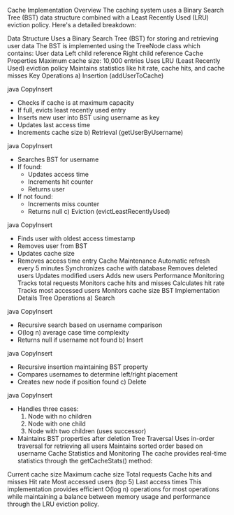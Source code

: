 Cache Implementation Overview
The caching system uses a Binary Search Tree (BST) data structure combined with a Least Recently Used (LRU) eviction policy. Here's a detailed breakdown:

Data Structure
Uses a Binary Search Tree (BST) for storing and retrieving user data
The BST is implemented using the TreeNode class which contains:
User data
Left child reference
Right child reference
Cache Properties
Maximum cache size: 10,000 entries
Uses LRU (Least Recently Used) eviction policy
Maintains statistics like hit rate, cache hits, and cache misses
Key Operations
a) Insertion (addUserToCache)

java
CopyInsert
- Checks if cache is at maximum capacity
- If full, evicts least recently used entry
- Inserts new user into BST using username as key
- Updates last access time
- Increments cache size
b) Retrieval (getUserByUsername)

java
CopyInsert
- Searches BST for username
- If found: 
  - Updates access time
  - Increments hit counter
  - Returns user
- If not found:
  - Increments miss counter
  - Returns null
c) Eviction (evictLeastRecentlyUsed)

java
CopyInsert
- Finds user with oldest access timestamp
- Removes user from BST
- Updates cache size
- Removes access time entry
Cache Maintenance
Automatic refresh every 5 minutes
Synchronizes cache with database
Removes deleted users
Updates modified users
Adds new users
Performance Monitoring
Tracks total requests
Monitors cache hits and misses
Calculates hit rate
Tracks most accessed users
Monitors cache size
BST Implementation Details
Tree Operations
a) Search

java
CopyInsert
- Recursive search based on username comparison
- O(log n) average case time complexity
- Returns null if username not found
b) Insert

java
CopyInsert
- Recursive insertion maintaining BST property
- Compares usernames to determine left/right placement
- Creates new node if position found
c) Delete

java
CopyInsert
- Handles three cases:
  1. Node with no children
  2. Node with one child
  3. Node with two children (uses successor)
- Maintains BST properties after deletion
Tree Traversal
Uses in-order traversal for retrieving all users
Maintains sorted order based on username
Cache Statistics and Monitoring
The cache provides real-time statistics through the getCacheStats() method:

Current cache size
Maximum cache size
Total requests
Cache hits and misses
Hit rate
Most accessed users (top 5)
Last access times
This implementation provides efficient O(log n) operations for most operations while maintaining a balance between memory usage and performance through the LRU eviction policy.